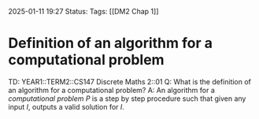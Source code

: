 2025-01-11 19:27
Status: 
Tags: [[DM2 Chap 1]]
# Definition of an algorithm for a computational problem

TD: YEAR1::TERM2::CS147 Discrete Maths 2::01 
Q: What is the definition of an algorithm for a computational problem?
A: An algorithm for a _computational problem_ $P$ is a step by step procedure such that given any input $I$, outputs a valid solution for $I$.